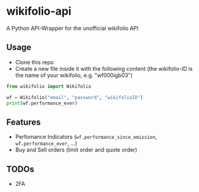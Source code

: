 # wikifolio-api
A Python API-Wrapper for the unofficial wikifolio API

## Usage
- Clone this repo
- Create a new file inside it with the following content (the wikifolio-ID is the name of your wikifolio, e.g. "wf000igb03")

```python
from wikifolio import Wikifolio

wf = Wikifolio("email", "password", "wikifolioID")
print(wf.performance_ever)
```

## Features
- Perfomance Indicators (`wf.performance_since_emission`, `wf.performance_ever`, ...)
- Buy and Sell orders (limit order and quote order)

## TODOs
- 2FA
